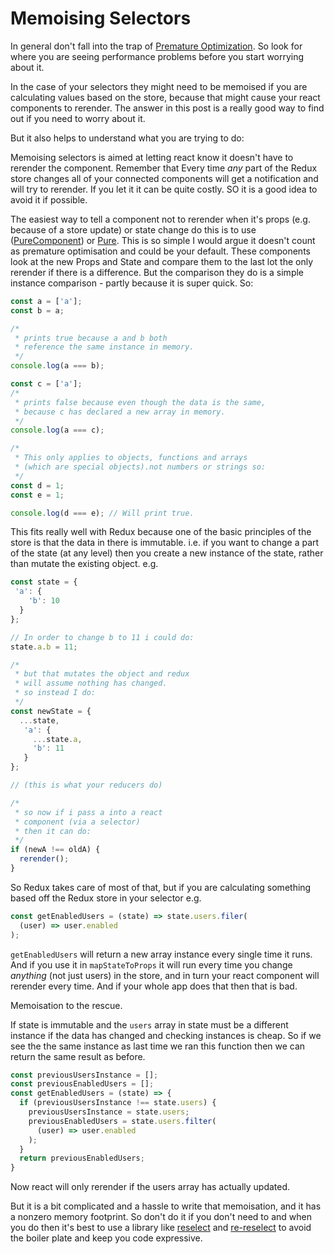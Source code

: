 # Memoising Selectors

In general don't fall into the trap of
[Premature Optimization](https://en.wikipedia.org/wiki/Program_optimization#When_to_optimize). So look for where you
are seeing performance problems before you start worrying about it.

In the case of your selectors they might need to be memoised if you are calculating values based on the store, because
that might cause your react components to rerender. The answer in this post is a really good way to find out if you need
to worry about it.

But it also helps to understand what you are trying to do:

Memoising selectors is aimed at letting react know it doesn't have to rerender the component. Remember that Every time
*any* part of the Redux store changes all of your connected components will get a notification and will try to rerender.
If you let it it can be quite costly. SO it is a good idea to avoid it if possible.

The easiest way to tell a component not to rerender when it's props (e.g. because of a store update) or state change do
this is to use ([PureComponent](https://lucybain.com/blog/2018/react-js-pure-component/)) or
[Pure](https://logrocket.com/blog/pure-functional-components/). This is so simple I would argue it doesn't count as
premature optimisation and could be your default. These components look at the new Props and State and compare them to
the last lot the only rerender if there is a difference. But the comparison they do is a simple instance comparison -
partly because it is super quick. So:

```js
const a = ['a'];
const b = a;

/*
 * prints true because a and b both
 * reference the same instance in memory.
 */
console.log(a === b);

const c = ['a'];
/*
 * prints false because even though the data is the same,
 * because c has declared a new array in memory.
 */
console.log(a === c);

/*
 * This only applies to objects, functions and arrays
 * (which are special objects).not numbers or strings so:
 */
const d = 1;
const e = 1;

console.log(d === e); // Will print true.
```

This fits really well with Redux because one of the basic principles of the store is that the data in there is
immutable. i.e. if you want to change a part of the state (at any level) then you create a new instance of the state,
rather than mutate the existing object. e.g.

```js
const state = {
 'a': {
    'b': 10
  }
};

// In order to change b to 11 i could do:
state.a.b = 11;

/*
 * but that mutates the object and redux
 * will assume nothing has changed.
 * so instead I do:
 */
const newState = {
  ...state,
   'a': {
     ...state.a,
     'b': 11
   }
};

// (this is what your reducers do)

/*
 * so now if i pass a into a react
 * component (via a selector)
 * then it can do:
 */
if (newA !== oldA) {
  rerender();
}
```

So Redux takes care of most of that, but if you are calculating something based off the Redux store in your selector e.g.

```js
const getEnabledUsers = (state) => state.users.filer(
  (user) => user.enabled
);
```

`getEnabledUsers` will return a new array instance every single time it runs. And if you use it in `mapStateToProps`
it will run every time you change *anything* (not just users) in the store, and in turn your react component will
rerender every time. And if your whole app does that then that is bad.

Memoisation to the rescue.

If state is immutable and the `users` array in state must be a different instance if the data has changed and
checking instances is cheap. So if we see the the same instance as last time we ran this function then we can return
the same result as before.

```js
const previousUsersInstance = [];
const previousEnabledUsers = [];
const getEnabledUsers = (state) => {
  if (previousUsersInstance !== state.users) {
    previousUsersInstance = state.users;
    previousEnabledUsers = state.users.filter(
      (user) => user.enabled
    );
  }
  return previousEnabledUsers;
}
```

Now react will only rerender if the users array has actually updated.

But it is a bit complicated and a hassle to write that memoisation, and it has a nonzero memory footprint. So don't do
it if you don't need to and when you do then it's best to use  a library like
[reselect](https://github.com/reduxjs/reselect) and [re-reselect](https://github.com/toomuchdesign/re-reselect) to avoid
the boiler plate and keep you code expressive.
